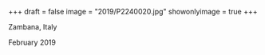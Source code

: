 +++
draft = false
image = "2019/P2240020.jpg"
showonlyimage = true
+++

Zambana, Italy

February 2019
<!--more-->
